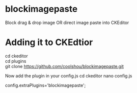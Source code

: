 # blockimagepaste
Block drag &amp; drop image OR direct image paste into CKEditor


# Adding it to CKEdtior
cd ckeditor\
cd plugins\
git clone https://github.com/coolshou/blockimagepaste.git

Now add the plugin in your config.js
cd ckeditor
nano config.js 

 config.extraPlugins='blockimagepaste';

